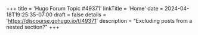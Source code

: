 +++
title = 'Hugo Forum Topic #49371'
linkTitle = 'Home'
date = 2024-04-18T19:25:35-07:00
draft = false
details = 'https://discourse.gohugo.io/t/49371'
description = "Excluding posts from a nested section?"
+++
